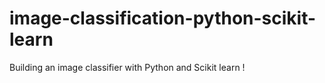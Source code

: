 # image-classification-python-scikit-learn

Building an image classifier with Python and Scikit learn !
